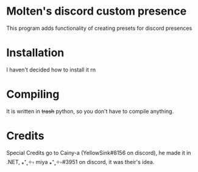 # Molten's discord custom presence
This program adds functionality of creating presets for discord presences
# Installation
I haven't decided how to install it rn
# Compiling
It is written in ~~trash~~ python, so you don't have to compile anything.

# Credits
Special Credits go to Cainy-a (YellowSink#8156 on discord), he made it in .NET, ⁎⁺˳✧༚ miya ⁎⁺˳✧༚#3951 on discord, it was their's idea.
